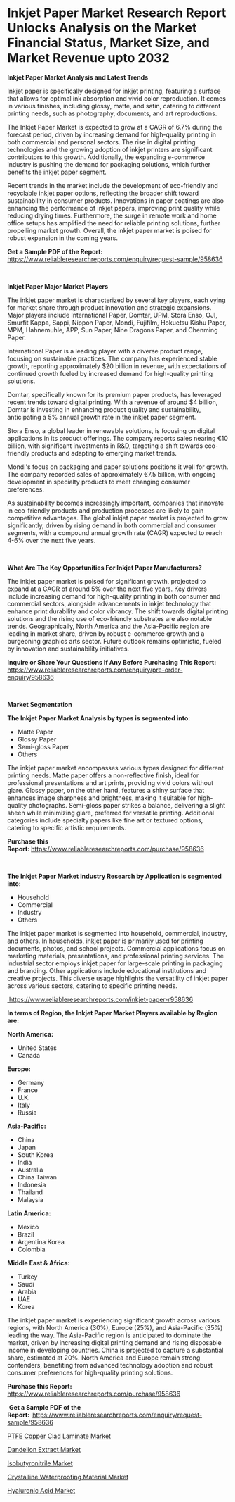 <p><h1>Inkjet Paper Market Research Report Unlocks Analysis on the Market Financial Status, Market Size, and Market Revenue upto 2032</h1></p><p><strong>Inkjet Paper Market Analysis and Latest Trends</strong></p>
<p><p>Inkjet paper is specifically designed for inkjet printing, featuring a surface that allows for optimal ink absorption and vivid color reproduction. It comes in various finishes, including glossy, matte, and satin, catering to different printing needs, such as photography, documents, and art reproductions. </p><p>The Inkjet Paper Market is expected to grow at a CAGR of 6.7% during the forecast period, driven by increasing demand for high-quality printing in both commercial and personal sectors. The rise in digital printing technologies and the growing adoption of inkjet printers are significant contributors to this growth. Additionally, the expanding e-commerce industry is pushing the demand for packaging solutions, which further benefits the inkjet paper segment.</p><p>Recent trends in the market include the development of eco-friendly and recyclable inkjet paper options, reflecting the broader shift toward sustainability in consumer products. Innovations in paper coatings are also enhancing the performance of inkjet papers, improving print quality while reducing drying times. Furthermore, the surge in remote work and home office setups has amplified the need for reliable printing solutions, further propelling market growth. Overall, the inkjet paper market is poised for robust expansion in the coming years.</p></p>
<p><strong>Get a Sample PDF of the Report:&nbsp;</strong> <a href="https://www.reliableresearchreports.com/enquiry/request-sample/958636?utm_campaign=41&utm_medium=2&utm_source=Github&utm_content=ia&utm_term=02042025&utm_id=inkjet-paper">https://www.reliableresearchreports.com/enquiry/request-sample/958636</a></p>
<p>&nbsp;</p>
<p><strong>Inkjet Paper Major Market Players</strong></p>
<p><p>The inkjet paper market is characterized by several key players, each vying for market share through product innovation and strategic expansions. Major players include International Paper, Domtar, UPM, Stora Enso, OJI, Smurfit Kappa, Sappi, Nippon Paper, Mondi, Fujifilm, Hokuetsu Kishu Paper, MPM, Hahnemuhle, APP, Sun Paper, Nine Dragons Paper, and Chenming Paper. </p><p>International Paper is a leading player with a diverse product range, focusing on sustainable practices. The company has experienced stable growth, reporting approximately $20 billion in revenue, with expectations of continued growth fueled by increased demand for high-quality printing solutions.</p><p>Domtar, specifically known for its premium paper products, has leveraged recent trends toward digital printing. With a revenue of around $4 billion, Domtar is investing in enhancing product quality and sustainability, anticipating a 5% annual growth rate in the inkjet paper segment.</p><p>Stora Enso, a global leader in renewable solutions, is focusing on digital applications in its product offerings. The company reports sales nearing €10 billion, with significant investments in R&D, targeting a shift towards eco-friendly products and adapting to emerging market trends.</p><p>Mondi's focus on packaging and paper solutions positions it well for growth. The company recorded sales of approximately €7.5 billion, with ongoing development in specialty products to meet changing consumer preferences.</p><p>As sustainability becomes increasingly important, companies that innovate in eco-friendly products and production processes are likely to gain competitive advantages. The global inkjet paper market is projected to grow significantly, driven by rising demand in both commercial and consumer segments, with a compound annual growth rate (CAGR) expected to reach 4-6% over the next five years.</p></p>
<p>&nbsp;</p>
<p><strong>What Are The Key Opportunities For Inkjet Paper Manufacturers?</strong></p>
<p><p>The inkjet paper market is poised for significant growth, projected to expand at a CAGR of around 5% over the next five years. Key drivers include increasing demand for high-quality printing in both consumer and commercial sectors, alongside advancements in inkjet technology that enhance print durability and color vibrancy. The shift towards digital printing solutions and the rising use of eco-friendly substrates are also notable trends. Geographically, North America and the Asia-Pacific region are leading in market share, driven by robust e-commerce growth and a burgeoning graphics arts sector. Future outlook remains optimistic, fueled by innovation and sustainability initiatives.</p></p>
<p><strong>Inquire or Share Your Questions If Any Before Purchasing This Report:</strong> <a href="https://www.reliableresearchreports.com/enquiry/pre-order-enquiry/958636?utm_campaign=41&utm_medium=2&utm_source=Github&utm_content=ia&utm_term=02042025&utm_id=inkjet-paper">https://www.reliableresearchreports.com/enquiry/pre-order-enquiry/958636</a></p>
<p>&nbsp;</p>
<p><strong>Market Segmentation</strong></p>
<p><strong>The Inkjet Paper Market Analysis by types is segmented into:</strong></p>
<p><ul><li>Matte Paper</li><li>Glossy Paper</li><li>Semi-gloss Paper</li><li>Others</li></ul></p>
<p><p>The inkjet paper market encompasses various types designed for different printing needs. Matte paper offers a non-reflective finish, ideal for professional presentations and art prints, providing vivid colors without glare. Glossy paper, on the other hand, features a shiny surface that enhances image sharpness and brightness, making it suitable for high-quality photographs. Semi-gloss paper strikes a balance, delivering a slight sheen while minimizing glare, preferred for versatile printing. Additional categories include specialty papers like fine art or textured options, catering to specific artistic requirements.</p></p>
<p><strong>Purchase this Report:&nbsp;</strong><a href="https://www.reliableresearchreports.com/purchase/958636?utm_campaign=41&utm_medium=2&utm_source=Github&utm_content=ia&utm_term=02042025&utm_id=inkjet-paper">https://www.reliableresearchreports.com/purchase/958636</a></p>
<p>&nbsp;</p>
<p><strong>The Inkjet Paper Market Industry Research by Application is segmented into:</strong></p>
<p><ul><li>Household</li><li>Commercial</li><li>Industry</li><li>Others</li></ul></p>
<p><p>The inkjet paper market is segmented into household, commercial, industry, and others. In households, inkjet paper is primarily used for printing documents, photos, and school projects. Commercial applications focus on marketing materials, presentations, and professional printing services. The industrial sector employs inkjet paper for large-scale printing in packaging and branding. Other applications include educational institutions and creative projects. This diverse usage highlights the versatility of inkjet paper across various sectors, catering to specific printing needs.</p></p>
<p><a href="https://www.reliableresearchreports.com/inkjet-paper-r958636?utm_campaign=41&utm_medium=2&utm_source=Github&utm_content=ia&utm_term=02042025&utm_id=inkjet-paper">&nbsp;https://www.reliableresearchreports.com/inkjet-paper-r958636</a></p>
<p><strong>In terms of Region, the Inkjet Paper Market Players available by Region are:</strong></p>
<p>
    <p> <strong> North America: </strong>
        <ul>
            <li>United States</li>
            <li>Canada</li>
        </ul>
        </p> 
    <p> <strong> Europe: </strong>
        <ul>
            <li>Germany</li>
            <li>France</li>
            <li>U.K.</li>
            <li>Italy</li>
            <li>Russia</li>
        </ul>
        </p> 
    <p> <strong> Asia-Pacific: </strong>
        <ul>
            <li>China</li>
            <li>Japan</li>
            <li>South Korea</li>
            <li>India</li>
            <li>Australia</li>
            <li>China Taiwan</li>
            <li>Indonesia</li>
            <li>Thailand</li>
            <li>Malaysia</li>
        </ul>
        </p> 
    <p> <strong> Latin America: </strong>
        <ul>
            <li>Mexico</li>
            <li>Brazil</li>
            <li>Argentina Korea</li>
            <li>Colombia</li>
        </ul>
        </p> 
    <p> <strong> Middle East & Africa: </strong>
        <ul>
            <li>Turkey</li>
            <li>Saudi</li>
            <li>Arabia</li>
            <li>UAE</li>
            <li>Korea</li>
        </ul>
    </p>
    </p>
<p><p>The inkjet paper market is experiencing significant growth across various regions, with North America (30%), Europe (25%), and Asia-Pacific (35%) leading the way. The Asia-Pacific region is anticipated to dominate the market, driven by increasing digital printing demand and rising disposable income in developing countries. China is projected to capture a substantial share, estimated at 20%. North America and Europe remain strong contenders, benefiting from advanced technology adoption and robust consumer preferences for high-quality printing solutions.</p></p>
<p><strong>Purchase this Report: </strong><a href="https://www.reliableresearchreports.com/purchase/958636?utm_campaign=41&utm_medium=2&utm_source=Github&utm_content=ia&utm_term=02042025&utm_id=inkjet-paper">https://www.reliableresearchreports.com/purchase/958636</a></p>
<p>&nbsp;<strong>Get a Sample PDF of the Report:&nbsp;&nbsp;</strong><a href="https://www.reliableresearchreports.com/enquiry/request-sample/958636?utm_campaign=41&utm_medium=2&utm_source=Github&utm_content=ia&utm_term=02042025&utm_id=inkjet-paper">https://www.reliableresearchreports.com/enquiry/request-sample/958636</a></p>
<p><strong></strong></p>
<p><p><a href="https://github.com/siwerhommer97/Market-Research-Report-List-1/blob/main/ptfe-copper-clad-laminate-market.md?utm_campaign=41&utm_medium=2&utm_source=Github&utm_content=ia&utm_term=02042025&utm_id=inkjet-paper">PTFE Copper Clad Laminate Market</a></p><p><a href="https://github.com/tabormahay2f/Market-Research-Report-List-1/blob/main/dandelion-extract-market.md?utm_campaign=41&utm_medium=2&utm_source=Github&utm_content=ia&utm_term=02042025&utm_id=inkjet-paper">Dandelion Extract Market</a></p><p><a href="https://github.com/ilanarohalgh/Market-Research-Report-List-1/blob/main/isobutyronitrile-market.md?utm_campaign=41&utm_medium=2&utm_source=Github&utm_content=ia&utm_term=02042025&utm_id=inkjet-paper">Isobutyronitrile Market</a></p><p><a href="https://github.com/zdybelzinn/Market-Research-Report-List-1/blob/main/crystalline-waterproofing-material-market.md?utm_campaign=41&utm_medium=2&utm_source=Github&utm_content=ia&utm_term=02042025&utm_id=inkjet-paper">Crystalline Waterproofing Material Market</a></p><p><a href="https://github.com/naingbiner7i/Market-Research-Report-List-1/blob/main/hyaluronic-acid-market.md?utm_campaign=41&utm_medium=2&utm_source=Github&utm_content=ia&utm_term=02042025&utm_id=inkjet-paper">Hyaluronic Acid Market</a></p></p>